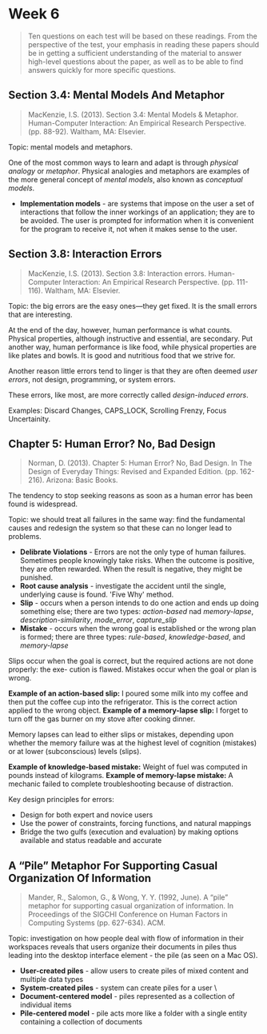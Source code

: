 # Week 6

> Ten questions on each test will be based on these readings. From the perspective of the test, your emphasis in reading these papers should be in getting a sufficient understanding of the material to answer high-level questions about the paper, as well as to be able to find answers quickly for more specific questions.

## Section 3.4: Mental Models And Metaphor

> MacKenzie, I.S. (2013). Section 3.4: Mental Models & Metaphor. Human-Computer Interaction: An Empirical Research Perspective. (pp. 88-92). Waltham, MA: Elsevier.

Topic: mental models and metaphors.

One of the most common ways to learn and adapt is through _physical analogy_ or _metaphor_. Physical analogies and metaphors are examples of the more general concept of _mental models_, also known as _conceptual models_.

- **Implementation models** - are systems that impose on the user a set of interactions that follow the inner workings of an application; they are to be avoided. The user is prompted for information when it is convenient for the program to receive it, not when it makes sense to the user.

## Section 3.8: Interaction Errors

> MacKenzie, I.S. (2013). Section 3.8: Interaction errors. Human-Computer Interaction: An Empirical Research Perspective. (pp. 111-116). Waltham, MA: Elsevier.

Topic: the big errors are the easy ones—they get fixed. It is the small errors that are interesting.

At the end of the day, however, human performance is what counts. Physical properties, although instructive and essential, are secondary. Put another way, human performance is like food, while physical properties are like plates and bowls. It is good and nutritious food that we strive for.

Another reason little errors tend to linger is that they are often deemed _user errors_, not design, programming, or system errors. 

These errors, like most, are more correctly called _design-induced errors_.

Examples:
Discard Changes,
CAPS_LOCK,
Scrolling Frenzy,
Focus Uncertainity.

## Chapter 5: Human Error? No, Bad Design

> Norman, D. (2013). Chapter 5: Human Error? No, Bad Design. In The Design of Everyday Things: Revised and Expanded Edition. (pp. 162-216). Arizona: Basic Books.

The tendency to stop seeking reasons as soon as a human error has been found is widespread.

Topic: we should treat all failures in the same way: find the fundamental causes and redesign the system so that these can no longer lead to problems.

- **Delibrate Violations** - Errors are not the only type of human failures. Sometimes people knowingly take risks. When the outcome is positive, they are often rewarded. When the result is negative, they might be punished.
- **Root cause analysis** - investigate the accident until the single, underlying cause is found. 'Five Why' method. 
- **Slip** - occurs when a person intends to do one action and ends up doing something else; there are two types: _action-based_ nad _memory-lapse_, _description-similarity_, _mode_error_, _capture_slip_
- **Mistake** - occurs when the wrong goal is established or the wrong plan is formed; there are three types: _rule-based_, _knowledge-based_, and _memory-lapse_

Slips occur when the goal is correct, but the required actions are not done properly: the exe-
cution is flawed. Mistakes occur when the goal or plan is wrong.

**Example of an action-based slip:** I poured some milk into my coffee and then put the coffee cup into the refrigerator. This is the correct action applied to the wrong object.
**Example of a memory-lapse slip:** I forget to turn off the gas burner on my stove after cooking dinner.

Memory lapses can lead to either slips or mistakes, depending upon whether the memory failure was at the highest level of cognition (mistakes) or at lower (subconscious) levels (slips).

**Example of knowledge-based mistake:** Weight of fuel was computed in pounds instead of kilograms.
**Example of memory-lapse mistake:** A mechanic failed to complete troubleshooting because of distraction.

Key design principles for errors:

- Design for both expert and novice users
- Use the power of constraints, forcing functions, and natural mappings
- Bridge the two gulfs (execution and evaluation) by making options available and status readable and accurate

## A “Pile” Metaphor For Supporting Casual Organization Of Information

> Mander, R., Salomon, G., & Wong, Y. Y. (1992, June). A “pile” metaphor for supporting casual organization of information. In Proceedings of the SIGCHI Conference on Human Factors in Computing Systems (pp. 627-634). ACM.

Topic: investigation on how people deal with flow of information in their workspaces reveals that users organize their documents in piles thus leading into the desktop interface element - the pile (as seen on a Mac OS).

- **User-created piles** - allow users to create piles of mixed content and multiple data types
- **System-created piles** - system can create piles for a user \
- **Document-centered model** - piles represented as a collection of individual items
- **Pile-centered model** - pile acts more like a folder with a single entity containing a collection of documents
